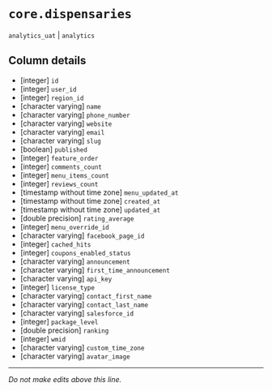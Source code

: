 # `core.dispensaries`
`analytics_uat` | `analytics`

## Column details
* [integer]   `id`
* [integer]   `user_id`
* [integer]   `region_id`
* [character varying] `name`
* [character varying] `phone_number`
* [character varying] `website`
* [character varying] `email`
* [character varying] `slug`
* [boolean]   `published`
* [integer]   `feature_order`
* [integer]   `comments_count`
* [integer]   `menu_items_count`
* [integer]   `reviews_count`
* [timestamp without time zone] `menu_updated_at`
* [timestamp without time zone] `created_at`
* [timestamp without time zone] `updated_at`
* [double precision] `rating_average`
* [integer]   `menu_override_id`
* [character varying] `facebook_page_id`
* [integer]   `cached_hits`
* [integer]   `coupons_enabled_status`
* [character varying] `announcement`
* [character varying] `first_time_announcement`
* [character varying] `api_key`
* [integer]   `license_type`
* [character varying] `contact_first_name`
* [character varying] `contact_last_name`
* [character varying] `salesforce_id`
* [integer]   `package_level`
* [double precision] `ranking`
* [integer]   `wmid`
* [character varying] `custom_time_zone`
* [character varying] `avatar_image`

-------------------------------------------------------------------------------
*Do not make edits above this line.*
